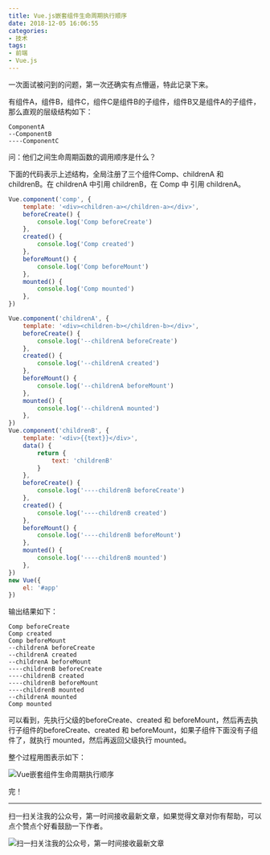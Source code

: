 ```yaml
---
title: Vue.js嵌套组件生命周期执行顺序
date: 2018-12-05 16:06:55
categories:
- 技术
tags:
- 前端
- Vue.js
---
```


一次面试被问到的问题，第一次还确实有点懵逼，特此记录下来。
<!-- more -->

有组件A，组件B，组件C，组件C是组件B的子组件，组件B又是组件A的子组件，那么直观的层级结构如下：
```
ComponentA
--ComponentB
----ComponentC
```

问：他们之间生命周期函数的调用顺序是什么？

下面的代码表示上述结构，全局注册了三个组件Comp、childrenA 和 childrenB。在 childrenA 中引用 childrenB，在 Comp 中 引用 childrenA。
```javascript
Vue.component('comp', {
    template: '<div><children-a></children-a></div>',
    beforeCreate() {
        console.log('Comp beforeCreate')
    },
    created() {
        console.log('Comp created')
    },
    beforeMount() {
        console.log('Comp beforeMount')
    },
    mounted() {
        console.log('Comp mounted')
    },
})

Vue.component('childrenA', {
    template: '<div><children-b></children-b></div>',
    beforeCreate() {
        console.log('--childrenA beforeCreate')
    },
    created() {
        console.log('--childrenA created')
    },
    beforeMount() {
        console.log('--childrenA beforeMount')
    },
    mounted() {
        console.log('--childrenA mounted')
    },
})
Vue.component('childrenB', {
    template: '<div>{{text}}</div>',
    data() {
        return {
            text: 'childrenB'
        }
    },
    beforeCreate() {
        console.log('----childrenB beforeCreate')
    },
    created() {
        console.log('----childrenB created')
    },
    beforeMount() {
        console.log('----childrenB beforeMount')
    },
    mounted() {
        console.log('----childrenB mounted')
    },
})
new Vue({
    el: '#app'
})  
```

输出结果如下：
```
Comp beforeCreate
Comp created
Comp beforeMount
--childrenA beforeCreate
--childrenA created
--childrenA beforeMount
----childrenB beforeCreate
----childrenB created
----childrenB beforeMount
----childrenB mounted
--childrenA mounted
Comp mounted
```

可以看到，先执行父级的beforeCreate、created 和 beforeMount，然后再去执行子组件的beforeCreate、created 和 beforeMount，如果子组件下面没有子组件了，就执行 mounted，然后再返回父级执行 mounted。

整个过程用图表示如下：

![Vue嵌套组件生命周期执行顺序](https://i.loli.net/2019/11/06/bNsCSUq4wilyL3r.png)

完！

**************
扫一扫关注我的公众号，第一时间接收最新文章，如果觉得文章对你有帮助，可以点个赞点个好看鼓励一下作者。

![扫一扫关注我的公众号，第一时间接收最新文章](https://myimgcloud.oss-cn-hangzhou.aliyuncs.com/关注名片-大礼包_横版二维码_2020-01-01-0.jpg)
